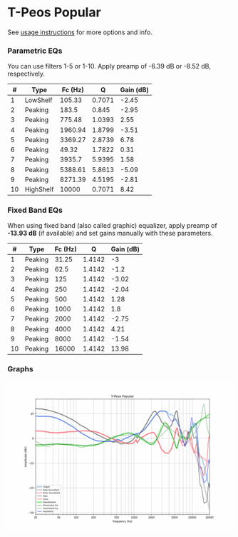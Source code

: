 # T-Peos Popular
See [usage instructions](https://github.com/jaakkopasanen/AutoEq#usage) for more options and info.

### Parametric EQs
You can use filters 1-5 or 1-10. Apply preamp of -6.39 dB or -8.52 dB, respectively.

|   # | Type      |   Fc (Hz) |      Q |   Gain (dB) |
|-----|-----------|-----------|--------|-------------|
|   1 | LowShelf  |    105.33 | 0.7071 |       -2.45 |
|   2 | Peaking   |    183.5  | 0.845  |       -2.95 |
|   3 | Peaking   |    775.48 | 1.0393 |        2.55 |
|   4 | Peaking   |   1960.94 | 1.8799 |       -3.51 |
|   5 | Peaking   |   3369.27 | 2.8739 |        6.78 |
|   6 | Peaking   |     49.32 | 1.7822 |        0.31 |
|   7 | Peaking   |   3935.7  | 5.9395 |        1.58 |
|   8 | Peaking   |   5388.61 | 5.8613 |       -5.09 |
|   9 | Peaking   |   8271.39 | 4.5195 |       -2.81 |
|  10 | HighShelf |  10000    | 0.7071 |        8.42 |

### Fixed Band EQs
When using fixed band (also called graphic) equalizer, apply preamp of **-13.93 dB** (if available) and set gains manually with these parameters.

|   # | Type    |   Fc (Hz) |      Q |   Gain (dB) |
|-----|---------|-----------|--------|-------------|
|   1 | Peaking |     31.25 | 1.4142 |       -3    |
|   2 | Peaking |     62.5  | 1.4142 |       -1.2  |
|   3 | Peaking |    125    | 1.4142 |       -3.02 |
|   4 | Peaking |    250    | 1.4142 |       -2.04 |
|   5 | Peaking |    500    | 1.4142 |        1.28 |
|   6 | Peaking |   1000    | 1.4142 |        1.8  |
|   7 | Peaking |   2000    | 1.4142 |       -2.75 |
|   8 | Peaking |   4000    | 1.4142 |        4.21 |
|   9 | Peaking |   8000    | 1.4142 |       -1.54 |
|  10 | Peaking |  16000    | 1.4142 |       13.98 |

### Graphs
![](./T-Peos%20Popular.png)
